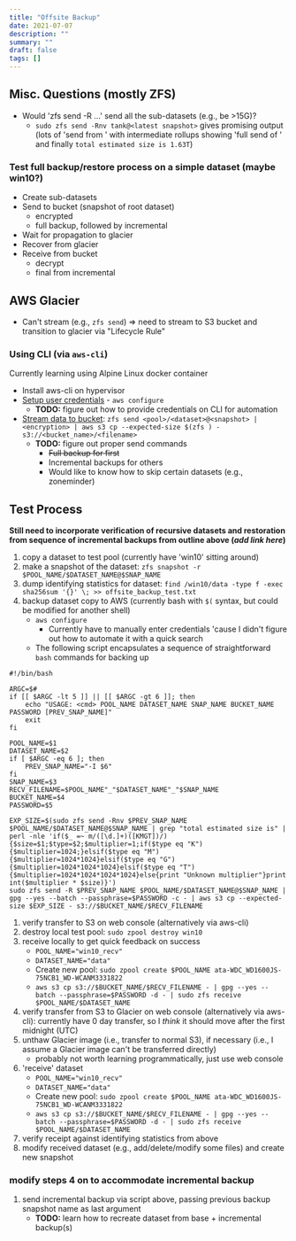 ```yaml
---
title: "Offsite Backup"
date: 2021-07-07
description: ""
summary: ""
draft: false
tags: []
---
```


## Misc. Questions (mostly ZFS)

- Would 'zfs send -R ...' send all the sub-datasets (e.g., be >15G)?
  - `sudo zfs send -Rnv tank@<latest snapshot>` gives promising output (lots of 'send from <snapshot>' with intermediate rollups showing 'full send of <snapshot>' and finally `total estimated size is 1.63T`)

### Test full backup/restore process on a simple dataset (maybe win10?)

- Create sub-datasets
- Send to bucket (snapshot of root dataset)
  - encrypted
  - full backup, followed by incremental
- Wait for propagation to glacier
- Recover from glacier
- Receive from bucket
  - decrypt
  - final from incremental

## AWS Glacier

- Can't stream (e.g., `zfs send`) => need to stream to S3 bucket and transition to glacier via "Lifecycle Rule"

### Using CLI (via `aws-cli`)

Currently learning using Alpine Linux docker container

- Install aws-cli on hypervisor
- [Setup user credentials](https://docs.aws.amazon.com/cli/latest/userguide/cli-chap-configure.html "Configuration Basics") - `aws configure`
  - **TODO:** figure out how to provide credentials on CLI for automation
- [Stream data to bucket](https://docs.aws.amazon.com/cli/latest/reference/s3/cp.html#examples "aws s3 cp"): `zfs send <pool>/<dataset>@<snapshot> | <encryption> | aws s3 cp --expected-size $(zfs ) - s3://<bucket_name>/<filename>`
  - **TODO:** figure out proper send commands
    - ~~Full backup for first~~
    - Incremental backups for others
    - Would like to know how to skip certain datasets (e.g., zoneminder)

## Test Process

**Still need to incorporate verification of recursive datasets and restoration from sequence of incremental backups from outline above (*add link here*)**

1. copy a dataset to test pool (currently have 'win10' sitting around)
1. make a snapshot of the dataset: `zfs snapshot -r $POOL_NAME/$DATASET_NAME@$SNAP_NAME`
1. dump identifying statistics for dataset: `find /win10/data -type f -exec sha256sum '{}' \; >> offsite_backup_test.txt`
1. backup dataset copy to AWS (currently bash with `$(` syntax, but could be modified for another shell)
   - `aws configure`
     - Currently have to manually enter credentials 'cause I didn't figure out how to automate it with a quick search
   - The following script encapsulates a sequence of straightforward `bash` commands for backing up
```
#!/bin/bash

ARGC=$#
if [[ $ARGC -lt 5 ]] || [[ $ARGC -gt 6 ]]; then
	echo "USAGE: <cmd> POOL_NAME DATASET_NAME SNAP_NAME BUCKET_NAME PASSWORD [PREV_SNAP_NAME]"
	exit
fi

POOL_NAME=$1
DATASET_NAME=$2
if [ $ARGC -eq 6 ]; then
	PREV_SNAP_NAME="-I $6"
fi
SNAP_NAME=$3
RECV_FILENAME=$POOL_NAME"_"$DATASET_NAME"_"$SNAP_NAME
BUCKET_NAME=$4
PASSWORD=$5

EXP_SIZE=$(sudo zfs send -Rnv $PREV_SNAP_NAME $POOL_NAME/$DATASET_NAME@$SNAP_NAME | grep "total estimated size is" | perl -nle 'if($_ =~ m/([\d.]+)([KMGT])/){$size=$1;$type=$2;$multiplier=1;if($type eq "K"){$multiplier=1024;}elsif($type eq "M"){$multiplier=1024*1024}elsif($type eq "G"){$multiplier=1024*1024*1024}elsif($type eq "T"){$multiplier=1024*1024*1024*1024}else{print "Unknown multiplier"}print int($multiplier * $size)}')
sudo zfs send -R $PREV_SNAP_NAME $POOL_NAME/$DATASET_NAME@$SNAP_NAME | gpg --yes --batch --passphrase=$PASSWORD -c - | aws s3 cp --expected-size $EXP_SIZE - s3://$BUCKET_NAME/$RECV_FILENAME
```
1. verify transfer to S3 on web console (alternatively via aws-cli)
1. destroy local test pool: `sudo zpool destroy win10`
1. receive locally to get quick feedback on success
   - `POOL_NAME="win10_recv"`
   - `DATASET_NAME="data"`
   - Create new pool: `sudo zpool create $POOL_NAME ata-WDC_WD1600JS-75NCB1_WD-WCANM3331822`
   - `aws s3 cp s3://$BUCKET_NAME/$RECV_FILENAME - | gpg --yes --batch --passphrase=$PASSWORD -d - | sudo zfs receive $POOL_NAME/$DATASET_NAME`
1. verify transfer from S3 to Glacier on web console (alternatively via aws-cli): currently have 0 day transfer, so I _think_ it should move after the first midnight (UTC)
1. unthaw Glacier image (i.e., transfer to normal S3), if necessary (i.e., I assume a Glacier image can't be transferred directly)
   - probably not worth learning programmatically, just use web console
1. 'receive' dataset
   - `POOL_NAME="win10_recv"`
   - `DATASET_NAME="data"`
   - Create new pool: `sudo zpool create $POOL_NAME ata-WDC_WD1600JS-75NCB1_WD-WCANM3331822`
   - `aws s3 cp s3://$BUCKET_NAME/$RECV_FILENAME - | gpg --yes --batch --passphrase=$PASSWORD -d - | sudo zfs receive $POOL_NAME/$DATASET_NAME`
1. verify receipt against identifying statistics from above
1. modify received dataset (e.g., add/delete/modify some files) and create new snapshot

### modify steps 4 on to accommodate incremental backup
1. send incremental backup via script above, passing previous backup snapshot name as last argument
   - **TODO:** learn how to recreate dataset from base + incremental backup(s)
